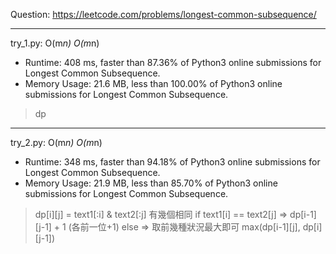 Question: https://leetcode.com/problems/longest-common-subsequence/

---

try_1.py: O(m*n) O(m*n)
* Runtime: 408 ms, faster than 87.36% of Python3 online submissions for Longest Common Subsequence.
* Memory Usage: 21.6 MB, less than 100.00% of Python3 online submissions for Longest Common Subsequence.

> dp

---

try_2.py: O(m*n) O(m*n)

* Runtime: 348 ms, faster than 94.18% of Python3 online submissions for Longest Common Subsequence.
* Memory Usage: 21.9 MB, less than 85.70% of Python3 online submissions for Longest Common Subsequence.

> dp[i][j] = text1[:i] & text2[:j] 有幾個相同
> if text1[i] == text2[j] => dp[i-1][j-1] + 1 (各前一位+1)
> else => 取前幾種狀況最大即可 max(dp[i-1][j], dp[i][j-1])

